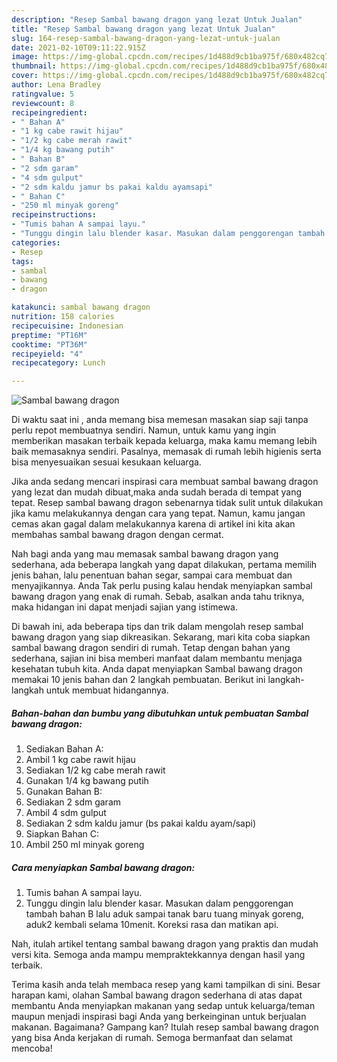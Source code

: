 ```yaml
---
description: "Resep Sambal bawang dragon yang lezat Untuk Jualan"
title: "Resep Sambal bawang dragon yang lezat Untuk Jualan"
slug: 164-resep-sambal-bawang-dragon-yang-lezat-untuk-jualan
date: 2021-02-10T09:11:22.915Z
image: https://img-global.cpcdn.com/recipes/1d488d9cb1ba975f/680x482cq70/sambal-bawang-dragon-foto-resep-utama.jpg
thumbnail: https://img-global.cpcdn.com/recipes/1d488d9cb1ba975f/680x482cq70/sambal-bawang-dragon-foto-resep-utama.jpg
cover: https://img-global.cpcdn.com/recipes/1d488d9cb1ba975f/680x482cq70/sambal-bawang-dragon-foto-resep-utama.jpg
author: Lena Bradley
ratingvalue: 5
reviewcount: 8
recipeingredient:
- " Bahan A"
- "1 kg cabe rawit hijau"
- "1/2 kg cabe merah rawit"
- "1/4 kg bawang putih"
- " Bahan B"
- "2 sdm garam"
- "4 sdm gulput"
- "2 sdm kaldu jamur bs pakai kaldu ayamsapi"
- " Bahan C"
- "250 ml minyak goreng"
recipeinstructions:
- "Tumis bahan A sampai layu."
- "Tunggu dingin lalu blender kasar. Masukan dalam penggorengan tambah bahan B lalu aduk sampai tanak baru tuang minyak goreng, aduk2 kembali selama 10menit. Koreksi rasa dan matikan api."
categories:
- Resep
tags:
- sambal
- bawang
- dragon

katakunci: sambal bawang dragon 
nutrition: 158 calories
recipecuisine: Indonesian
preptime: "PT16M"
cooktime: "PT36M"
recipeyield: "4"
recipecategory: Lunch

---
```



![Sambal bawang dragon](https://img-global.cpcdn.com/recipes/1d488d9cb1ba975f/680x482cq70/sambal-bawang-dragon-foto-resep-utama.jpg)

Di waktu  saat ini , anda memang bisa memesan masakan siap saji tanpa perlu repot membuatnya sendiri. Namun, untuk kamu yang ingin memberikan masakan terbaik kepada keluarga, maka kamu memang lebih baik memasaknya sendiri. Pasalnya, memasak di rumah lebih higienis serta bisa menyesuaikan sesuai kesukaan keluarga.

Jika anda sedang mencari inspirasi cara membuat sambal bawang dragon yang lezat dan mudah dibuat,maka anda sudah berada di tempat yang tepat. Resep sambal bawang dragon  sebenarnya tidak sulit untuk dilakukan jika kamu melakukannya dengan cara yang tepat. Namun, kamu jangan cemas akan gagal dalam melakukannya 
karena di artikel ini kita akan membahas sambal bawang dragon dengan cermat.  



Nah bagi anda yang mau memasak sambal bawang dragon yang sederhana, ada beberapa langkah yang dapat dilakukan, pertama memilih jenis bahan, lalu penentuan bahan segar, sampai cara membuat dan menyajikannya. Anda Tak perlu pusing kalau hendak menyiapkan sambal bawang dragon yang enak di rumah. Sebab, asalkan anda  tahu triknya, maka hidangan ini dapat menjadi sajian yang istimewa.

Di bawah ini, ada beberapa tips dan trik dalam mengolah resep sambal bawang dragon yang siap dikreasikan. Sekarang, mari kita coba siapkan sambal bawang dragon sendiri di rumah. Tetap dengan bahan yang sederhana, sajian ini bisa memberi manfaat dalam membantu menjaga kesehatan tubuh kita. Anda dapat menyiapkan Sambal bawang dragon memakai 10 jenis bahan dan 2 langkah pembuatan. Berikut ini langkah-langkah untuk membuat hidangannya.

<!--inarticleads1-->

##### Bahan-bahan dan bumbu yang dibutuhkan untuk pembuatan Sambal bawang dragon:

1. Sediakan  Bahan A:
1. Ambil 1 kg cabe rawit hijau
1. Sediakan 1/2 kg cabe merah rawit
1. Gunakan 1/4 kg bawang putih
1. Gunakan  Bahan B:
1. Sediakan 2 sdm garam
1. Ambil 4 sdm gulput
1. Sediakan 2 sdm kaldu jamur (bs pakai kaldu ayam/sapi)
1. Siapkan  Bahan C:
1. Ambil 250 ml minyak goreng




<!--inarticleads2-->

##### Cara menyiapkan Sambal bawang dragon:

1. Tumis bahan A sampai layu.
1. Tunggu dingin lalu blender kasar. Masukan dalam penggorengan tambah bahan B lalu aduk sampai tanak baru tuang minyak goreng, aduk2 kembali selama 10menit. Koreksi rasa dan matikan api.




Nah, itulah artikel tentang  sambal bawang dragon  yang praktis dan mudah versi kita. Semoga anda mampu mempraktekkannya dengan hasil yang terbaik. 

Terima kasih anda telah membaca resep yang kami tampilkan di sini. Besar harapan kami, olahan  Sambal bawang dragon sederhana di atas dapat membantu Anda menyiapkan makanan yang sedap untuk keluarga/teman maupun menjadi inspirasi bagi Anda yang berkeinginan untuk berjualan makanan. Bagaimana? Gampang kan? Itulah resep sambal bawang dragon yang bisa Anda kerjakan di rumah. Semoga bermanfaat dan selamat mencoba!

